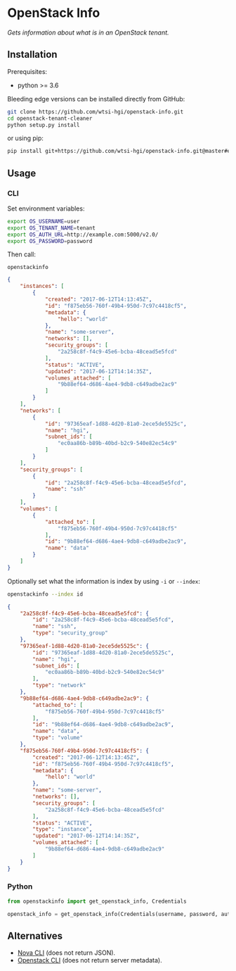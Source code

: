 # OpenStack Info
_Gets information about what is in an OpenStack tenant._

## Installation
Prerequisites:
- python >= 3.6

Bleeding edge versions can be installed directly from GitHub:
```bash
git clone https://github.com/wtsi-hgi/openstack-info.git
cd openstack-tenant-cleaner
python setup.py install
```
or using pip:
```bash
pip install git+https://github.com/wtsi-hgi/openstack-info.git@master#egg=openstackinfo
```

## Usage
### CLI
Set environment variables:
```bash
export OS_USERNAME=user
export OS_TENANT_NAME=tenant
export OS_AUTH_URL=http://example.com:5000/v2.0/
export OS_PASSWORD=password
```

Then call:
```
openstackinfo
```
```json
{
    "instances": [
        {
            "created": "2017-06-12T14:13:45Z",
            "id": "f875eb56-760f-49b4-950d-7c97c4418cf5",
            "metadata": {
                "hello": "world"
            },
            "name": "some-server",
            "networks": [],
            "security_groups": [
                "2a258c8f-f4c9-45e6-bcba-48cead5e5fcd"
            ],
            "status": "ACTIVE",
            "updated": "2017-06-12T14:14:35Z",
            "volumes_attached": [
                "9b88ef64-d686-4ae4-9db8-c649adbe2ac9"
            ]
        }
    ],
    "networks": [
        {
            "id": "97365eaf-1d88-4d20-81a0-2ece5de5525c",
            "name": "hgi",
            "subnet_ids": [
                "ec0aa86b-b89b-40bd-b2c9-540e82ec54c9"
            ]
        }
    ],
    "security_groups": [
        {
            "id": "2a258c8f-f4c9-45e6-bcba-48cead5e5fcd",
            "name": "ssh"
        }
    ],
    "volumes": [
        {
            "attached_to": [
                "f875eb56-760f-49b4-950d-7c97c4418cf5"
            ],
            "id": "9b88ef64-d686-4ae4-9db8-c649adbe2ac9",
            "name": "data"
        }
    ]
}
```

Optionally set what the information is index by using `-i` or `--index`:
```bash
openstackinfo --index id
```
```json
{
    "2a258c8f-f4c9-45e6-bcba-48cead5e5fcd": {
        "id": "2a258c8f-f4c9-45e6-bcba-48cead5e5fcd",
        "name": "ssh",
        "type": "security_group"
    },
    "97365eaf-1d88-4d20-81a0-2ece5de5525c": {
        "id": "97365eaf-1d88-4d20-81a0-2ece5de5525c",
        "name": "hgi",
        "subnet_ids": [
            "ec0aa86b-b89b-40bd-b2c9-540e82ec54c9"
        ],
        "type": "network"
    },
    "9b88ef64-d686-4ae4-9db8-c649adbe2ac9": {
        "attached_to": [
            "f875eb56-760f-49b4-950d-7c97c4418cf5"
        ],
        "id": "9b88ef64-d686-4ae4-9db8-c649adbe2ac9",
        "name": "data",
        "type": "volume"
    },
    "f875eb56-760f-49b4-950d-7c97c4418cf5": {
        "created": "2017-06-12T14:13:45Z",
        "id": "f875eb56-760f-49b4-950d-7c97c4418cf5",
        "metadata": {
            "hello": "world"
        },
        "name": "some-server",
        "networks": [],
        "security_groups": [
            "2a258c8f-f4c9-45e6-bcba-48cead5e5fcd"
        ],
        "status": "ACTIVE",
        "type": "instance",
        "updated": "2017-06-12T14:14:35Z",
        "volumes_attached": [
            "9b88ef64-d686-4ae4-9db8-c649adbe2ac9"
        ]
    }
}
```

### Python
```python
from openstackinfo import get_openstack_info, Credentials

openstack_info = get_openstack_info(Credentials(username, password, auth_url, tenant))
```


## Alternatives
- [Nova CLI](https://docs.openstack.org/python-novaclient/latest/cli/nova.html) (does not return JSON).
- [Openstack CLI](https://docs.openstack.org/python-openstackclient/latest/cli/) (does not return server metadata).
